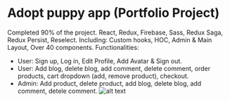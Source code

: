 # Adopt puppy app (Portfolio Project)
Completed 90% of the project.
React, Redux, Firebase, Sass, Redux Saga, Redux Persist, Reselect.
Including: Custom hooks, HOC, Admin & Main Layout, Over 40 components. 
Functionalities: 
- User: Sign up, Log in, Edit Profile, Add Avatar & Sign out.
- User: Add blog, delete blog, add comment, delete comment, order products, cart dropdown (add, remove product), checkout.
- Admin: Add product, delete product, add blog, delete blog, add comment, detele comment. 
![alt text](https://i.ibb.co/H2DxRjp/finishingadopt.jpg)

